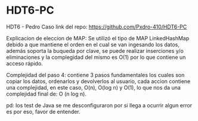 # HDT6-PC
HDT6 - Pedro Caso
link del repo:
https://github.com/Pxdro-410/HDT6-PC

Explicacion de eleccion de MAP:
Se utilizó el tipo de MAP LinkedHashMap debido a que mantiene el orden en el cual se van ingesando los datos, además soporta la buqueda por clave, se puede realizar inserciones y/o eliminaciones y la complegidad del mismo es O(1) por lo que contiene un acceso rápido.

Complejidad del paso 4:
contiene 3 pasos fundamentales los cuales son copiar los datos, ordenarlos y devolverlos al usuario, cada accion contiene una complejidad, en este caso, O(n),  O(log n) y O(1), lo que nos da una complejidad final de: O (n log n).

pd: los test de Java se me desconfiguraron por si llega a ocurrir algun error es por eso, favor de entender.

